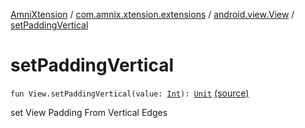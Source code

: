 [AmniXtension](../../index.md) / [com.amnix.xtension.extensions](../index.md) / [android.view.View](index.md) / [setPaddingVertical](./set-padding-vertical.md)

# setPaddingVertical

`fun View.setPaddingVertical(value: `[`Int`](https://kotlinlang.org/api/latest/jvm/stdlib/kotlin/-int/index.html)`): `[`Unit`](https://kotlinlang.org/api/latest/jvm/stdlib/kotlin/-unit/index.html) [(source)](https://github.com/AmniX/AmniXTension/tree/master/AmniXtension/src/main/java/com/amnix/xtension/extensions/ViewExtensions.kt#L116)

set View Padding From Vertical Edges

